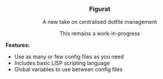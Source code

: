 <div align="center">
<h3>Figurat</h3>
A new take on centralised dotfile management

This remains a work-in-progress
</div>



**Features:**

- Use as many or few config files as you need
- Includes basic LISP scripting language
- Global variables to use between config files

